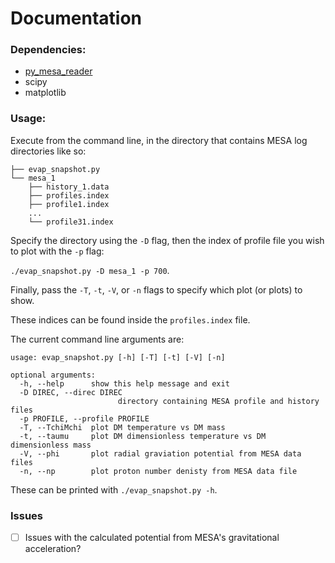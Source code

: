 # Documentation
### Dependencies:
 - [py_mesa_reader](https://github.com/wmwolf/py_mesa_reader)
 - scipy
 - matplotlib

### Usage:
Execute from the command line, in the directory that contains MESA log directories like so:
```
├── evap_snapshot.py
└── mesa_1
    ├── history_1.data
    ├── profiles.index
    ├── profile1.index
    ...
    └── profile31.index
```

Specify the directory using the `-D` flag, then the index of profile file you wish to plot with the `-p` flag:

```./evap_snapshot.py -D mesa_1 -p 700```.

Finally, pass the `-T`, `-t`, `-V`, or `-n` flags to specify which plot (or plots) to show.

These indices can be found inside the `profiles.index` file.

The current command line arguments are:
```
usage: evap_snapshot.py [-h] [-T] [-t] [-V] [-n]

optional arguments:
  -h, --help      show this help message and exit
  -D DIREC, --direc DIREC
                        directory containing MESA profile and history files
  -p PROFILE, --profile PROFILE
  -T, --TchiMchi  plot DM temperature vs DM mass
  -t, --taumu     plot DM dimensionless temperature vs DM dimensionless mass
  -V, --phi       plot radial graviation potential from MESA data files
  -n, --np        plot proton number denisty from MESA data file
```
These can be printed with `./evap_snapshot.py -h`.

### Issues
 - [ ] Issues with the calculated potential from MESA's gravitational acceleration?
